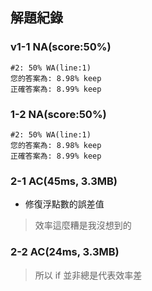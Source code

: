 ## 解題紀錄
### v1-1 NA(score:50%)
```text
#2: 50% WA(line:1)
您的答案為: 8.98% keep
正確答案為: 8.99% keep
```
### 1-2 NA(score:50%)
```text
#2: 50% WA(line:1)
您的答案為: 8.98% keep
正確答案為: 8.99% keep
```

### 2-1 AC(45ms, 3.3MB)
- 修復浮點數的誤差值
> 效率這麼糟是我沒想到的

### 2-2 AC(24ms, 3.3MB)
> 所以 if 並非總是代表效率差